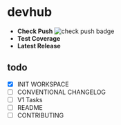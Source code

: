 # devhub

- **Check Push** ![check push badge](https://github.com/naxmefy/devhub/workflows/Check%20Push/badge.svg)
- **Test Coverage**
- **Latest Release**

## todo

- [x] INIT WORKSPACE
- [ ] CONVENTIONAL CHANGELOG
- [ ] V1 Tasks
- [ ] README
- [ ] CONTRIBUTING
